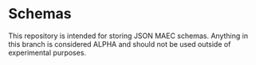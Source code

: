 Schemas
=======

This repository is intended for storing JSON MAEC schemas. Anything in this branch is considered ALPHA and should not be used outside of experimental purposes.
